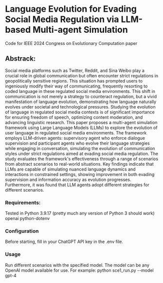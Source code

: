 # Language Evolution for Evading Social Media Regulation via LLM-based Multi-agent Simulation
Code for IEEE 2024 Congress on Evolutionary Computation paper

## Abstrack:
Social media platforms such as Twitter, Reddit, and Sina Weibo play a crucial role in global communication but often encounter strict regulations in geopolitically sensitive regions. This situation has prompted users to ingeniously modify their way of communicating, frequently resorting to coded language in these regulated social media environments. This shift in communication is not merely a strategy to counteract regulation, but a vivid manifestation of language evolution, demonstrating how language naturally evolves under societal and technological pressures. Studying the evolution of language in regulated social media contexts is of significant importance for ensuring freedom of speech, optimizing content moderation, and advancing linguistic research.
This paper proposes a multi-agent simulation framework using Large Language Models (LLMs) to explore the evolution of user language in regulated social media environments. The framework employs LLM-driven agents: supervisory agent who enforce dialogue supervision and participant agents who evolve their language strategies while engaging in conversation, simulating the evolution of communication styles under strict regulations aimed at evading social media regulation. The study evaluates the framework's effectiveness through a range of scenarios from abstract scenarios to real-world situations. Key findings indicate that LLMs are capable of simulating nuanced language dynamics and interactions in constrained settings, showing improvement in both evading supervision and information accuracy as evolution progresses. Furthermore, it was found that LLM agents adopt different strategies for different scenarios.

### Requirements:
Tested in Python 3.9.17 (pretty much any version of Python 3 should work)
openai
python-dotenv

### Configuration
Before starting, fill in your ChatGPT API key in the .env file.

### Usage
Run different scenarios with the specified model. The model can be any OpenAI model available for use.
For example:
python sce1_run.py --model gpt-4
